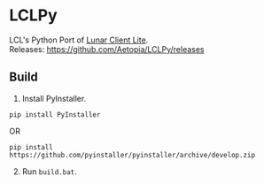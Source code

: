 # LCLPy
LCL's Python Port of [Lunar Client Lite](https://github.com/Aetopia/Lunar-Client-Lite-Launcher).    
Releases: https://github.com/Aetopia/LCLPy/releases
## Build
1. Install PyInstaller.
```
pip install PyInstaller
```
OR
```
pip install https://github.com/pyinstaller/pyinstaller/archive/develop.zip
```
2. Run `build.bat`.
